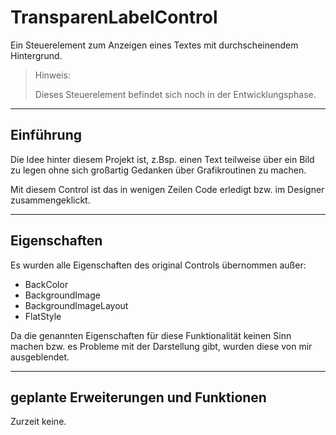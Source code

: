 # TransparenLabelControl

Ein Steuerelement zum Anzeigen eines Textes mit durchscheinendem Hintergrund.

>Hinweis:
>
>Dieses Steuerelement befindet sich noch in der Entwicklungsphase.

---

## Einführung

Die Idee hinter diesem Projekt ist, z.Bsp. einen Text teilweise über ein Bild 
zu legen ohne sich großartig Gedanken über 
Grafikroutinen zu machen.

Mit diesem Control ist das in wenigen Zeilen Code erledigt bzw. im 
Designer zusammengeklickt.

---

## Eigenschaften

Es wurden alle Eigenschaften des original Controls übernommen außer:

- BackColor
- BackgroundImage
- BackgroundImageLayout
- FlatStyle

Da die genannten Eigenschaften für diese Funktionalität keinen Sinn machen 
bzw. es Probleme mit der Darstellung gibt, wurden diese von mir ausgeblendet.

---

## geplante Erweiterungen und Funktionen

Zurzeit keine.

